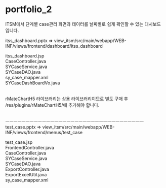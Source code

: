 # portfolio_2
ITSM에서 단계별 case관리 화면과 데이터를 날짜별로 쉽게 확인할 수 있는 대시보드입니다. <br>

itss_dashboard.pptx => view_itsm/src/main/webapp/WEB-INF/views/frontend/dashboard/itss_dashboard<br>

itss_dashboard.jsp<br>
CaseController.java<br>
SYCaseService.java<br>
SYCaseDAO.java<br>
sy_case_mapper.xml<br>
SYCaseDashBoardVo.java<br><br>

rMateChartH5 라이브러리는 상용 라이브러리이므로 별도 구매 후 /res/plugins/rMateChartH5/에 추가해야 합니다.<br><br>

ㅡㅡㅡㅡㅡㅡㅡㅡㅡㅡㅡㅡㅡㅡㅡㅡㅡㅡㅡㅡㅡㅡㅡㅡㅡㅡㅡㅡㅡㅡㅡㅡㅡㅡ<br>
test_case.pptx => view_itsm/src/main/webapp/WEB-INF/views/frontend/menus/test_case<br>

test_case.jsp<br>
FrontendController.java<br>
CaseController.java<br>
SYCaseService.java<br>
SYCaseDAO.java<br>
ExportController.java<br>
ExportExcelUtil.java<br>
sy_case_mapper.xml
